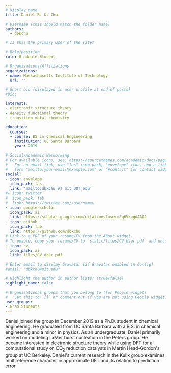 ```yaml
---
# Display name
title: Daniel B. K. Chu

# Username (this should match the folder name)
authors:
  - dbkchu

# Is this the primary user of the site?

# Role/position
role: Graduate Student

# Organizations/Affiliations
organizations:
- name: Massachusetts Institute of Technology
  url: ""

# Short bio (displayed in user profile at end of posts)
#bio: 

interests:
- electronic structure theory 
- density functional theory
- transition metal chemistry

education:
  courses:
  - course: BS in Chemical Engineering 
    institution: UC Santa Barbara
    year: 2019

# Social/Academic Networking
# For available icons, see: https://sourcethemes.com/academic/docs/page-builder/#icons
#   For an email link, use "fas" icon pack, "envelope" icon, and a link in the
#   form "mailto:your-email@example.com" or "#contact" for contact widget.
social:
- icon: envelope
  icon_pack: fas
  link: 'mailto:dbkchu AT mit DOT edu'
#- icon: twitter
#  icon_pack: fab
#  link: https://twitter.com/<username>
- icon: google-scholar
  icon_pack: ai
  link: https://scholar.google.com/citations?user=Eq6VkpgAAAAJ
- icon: github
  icon_pack: fab
  link: https://github.com/dbkchu
# Link to a PDF of your resume/CV from the About widget.
# To enable, copy your resume/CV to `static/files/CV_User.pdf` and uncomment the lines below.
- icon: cv
  icon_pack: ai
  link: files/CV_dbkc.pdf

# Enter email to display Gravatar (if Gravatar enabled in Config)
#email: "dbkchu@mit.edu"

# Highlight the author in author lists? (true/false)
highlight_name: false

# Organizational groups that you belong to (for People widget)
#   Set this to `[]` or comment out if you are not using People widget.
user_groups:
- Grad Students
---
```

Daniel joined the group in December 2019 as a Ph.D. student in chemical engineering. 
He graduated from UC Santa Barbara with a B.S. in chemical engineering and a minor in physics. 
As an undergraduate, Daniel primarily worked on modeling LaMer burst nucleation in the Peters group. 
He became interested in electronic structure theory while using DFT for a computational study on CO<sub>2</sub> reduction catalysts in Martin Head-Gordon's group at UC Berkeley. 
Daniel's current research in the Kulik group examines multireference character in approximate DFT and its relation to prediction error

